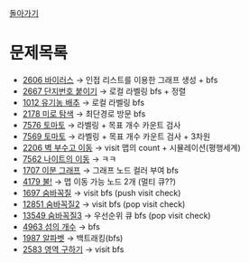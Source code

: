 [돌아가기](./README.md)
# 문제목록
- [2606 바이러스](./2606.py) → 인접 리스트를 이용한 그래프 생성 + bfs
- [2667 단지번호 붙이기](./P2667.java) → 로컬 라벨링 bfs + 정렬
- [1012 유기농 배추](./P1012.java) → 로컬 라벨링 bfs
- [2178 미로 탐색](./P2178.java) → 최단경로 방문 bfs
- [7576 토마토](./P7576.java) → 라벨링 + 목표 개수 카운트 검사
- [7569 토마토](./P7569.java) → 라벨링 + 목표 개수 카운트 검사 + 3차원
- [2206 벽 부수고 이동](./P2206.java) → visit 맵의 count + 시뮬레이션(평행세계)
- [7562 나이트의 이동](./P7562.java) → ㅋㅋ
- [1707 이분 그래프](./1707.py) → 그래프 노드 컬러 부여 bfs
- [4179 불!](./4179.py) → 맵 이동 가능 노드 2개 (멀티 큐??)
- [1697 숨바꼭질](./P1697.java) → visit bfs (push visit check)
- [12851 숨바꼭질2](./12851.py) → visit bfs (pop visit check)
- [13549 숨바꼭질3](./13549.py) → 우선순위 큐 bfs (pop visit check)
- [4963 섬의 개수](./P4963.java) → bfs
- [1987 알파벳](./1987.py) → 백트래킹(bfs)
- [2583 영역 구하기](./2583.py) → visit bfs
